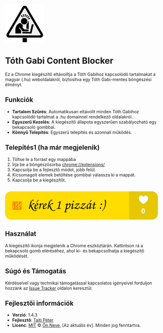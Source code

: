 ![Tóth Gabi Content Blocker](icon128.png)
# Tóth Gabi Content Blocker


Ez a Chrome kiegészítő eltávolítja a Tóth Gabihoz kapcsolódó tartalmakat a magyar (.hu) weboldalakról, biztosítva egy Tóth Gabi-mentes böngészési élményt.

## Funkciók

- **Tartalom Szűrés**: Automatikusan eltávolít minden Tóth Gabihoz kapcsolódó tartalmat a .hu domainnel rendelkező oldalakról.
- **Egyszerű Kezelés**: A kiegészítő állapota egyszerűen szabályozható egy bekapcsoló gombbal.
- **Könnyű Telepítés**: Egyszerű telepítés és azonnali működés.
  
## Telepítés1 (ha már megjelenik)
1. Töltse le a forrást egy mappába
2. Írja be a böngészősorba [chrome://extensions/](chrome://extensions/)
3. Kapcsolja be a fejlesztő módot, jobb felül.
5. Kicsomagolt elemek betöltése gombbal válassza ki a mappát.
6. Kapcsolja be a kiegészítőt.

## [![Buy Me a Coffee](bmac.svg)](https://www.buymeacoffee.com/petke)
   
## Használat

A kiegészítő ikonja megjelenik a Chrome eszköztárán. Kattintson rá a bekapcsoló gomb eléréséhez, ahol ki- és bekapcsolhatja a kiegészítő működését.

## Súgó és Támogatás

Kérdéseivel vagy technikai támogatással kapcsolatos igényeivel forduljon hozzánk az [Issue Tracker](#) oldalon keresztül.

## Fejlesztői információk

- **Verzió**: 1.4.3
- **Fejlesztő**: [Tajti Péter](https://github.com/tajtipeter71)
- **Licenc**: [MIT](LICENSE)
© [Ön Neve](https://github.com/YourUsername), [Az aktuális év]. Minden jog fenntartva.
